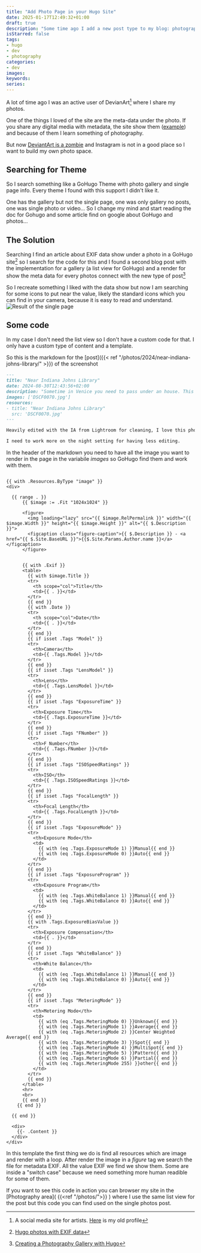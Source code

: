 ```yaml
---
title: "Add Photo Page in your Hugo Site"
date: 2025-01-17T12:49:32+01:00
draft: true
description: "Some time ago I add a new post type to my blog: photography"
isStarred: false
tags:
- hugo
- dev
- photography
categories:
- dev
images:
keywords:
series:
---
```


A lot of time ago I was an active user of DevianArt[^1] where I share my photos.
[^1]: A social media site for artists.  [Here](https://fundor333.deviantart.com) is my old profile

One of the things I loved of the site are the meta-data under the photo. 
If you share any digital media with metadata, the site show them ([example](https://www.deviantart.com/fundor333/art/Venice-light-1071838909)) and because of them I learn something of photography.

But now [DeviantArt is a zombie](https://micro.fundor333.com/2025/01/15/do-we-need-all-this/) and Instagram is not in a good place so I want to build my own photo space.

## Searching for Theme

So I search something like a GoHugo Theme with photo gallery and single page info. 
Every theme I found with this support I didn't like it.

One has the gallery but not the single page, one was only gallery no posts, one was single photo or video... So I change my mind and start reading the doc for Gohugo and some article find on google about GoHugo and photos...

## The Solution

Searching I find an article about EXIF data show under a photo in a GoHugo site[^2] so I search for the code for this and I found a second blog post with the implementation for a gallery (a list view for GoHugo) and a render for show the meta data for every photos connect with the new type of post[^3]

[^2]: [Hugo photos with EXIF data](https://shom.dev/posts/20220128_hugo-photos-with-exif-data/)
[^3]: [Creating a Photography Gallery with Hugo](https://billglover.me/2023/11/07/creating-a-photography-gallery-with-hugo/)

So I recreate something I liked with the data show but now I am searching for some icons to put near the value, likely the standard icons which you can find in your camera, because it is easy to read and understand.
![Result of the single page](result.png)


## Some code

In my case I don't need the list view so I don't have a custom code for that. I only have a custom type of content and a template.

So this is the markdown for the [post]({{< ref "/photos/2024/near-indiana-johns-library/" >}}) of the screenshot

``` markdown
---
title: "Near Indiana Johns Library"
date: 2024-08-30T12:43:56+02:00
description: "Sometime in Venice you need to pass under an house. This is one of them"
images: ['DSCF0070.jpg']
resources:
- title: "Near Indiana Johns Library"
  src: 'DSCF0070.jpg'
---

Heavily edited with the IA from Lightroom for cleaning, I love this photo but if you print in big format can have problems...

I need to work more on the night setting for having less editing.

```

In the header of the markdown you need to have all the image you want to render in the page in the variabile _images_ so GoHugo find them and work with them.

``` go-html-template

{{ with .Resources.ByType "image" }}
<div>

  {{ range . }}
      {{ $image := .Fit "1024x1024" }}

      <figure>
        <img loading="lazy" src="{{ $image.RelPermalink }}" width="{{ $image.Width }}" height="{{ $image.Height }}" alt="{{ $.Description }}">
        <figcaption class="figure-caption">{{ $.Description }} - <a href="{{ $.Site.BaseURL }}">{{$.Site.Params.Author.name }}</a></figcaption>
      </figure>


      {{ with .Exif }}
      <table>
        {{ with $image.Title }}
        <tr>
          <th scope="col">Title</th>
          <td>{{ . }}</td>
        </tr>
        {{ end }}
        {{ with .Date }}
        <tr>
          <th scope="col">Date</th>
          <td>{{ . }}</td>
        </tr>
        {{ end }}
        {{ if isset .Tags "Model" }}
        <tr>
          <th>Camera</th>
          <td>{{ .Tags.Model }}</td>
        </tr>
        {{ end }}
        {{ if isset .Tags "LensModel" }}
        <tr>
          <th>Lens</th>
          <td>{{ .Tags.LensModel }}</td>
        </tr>
        {{ end }}
        {{ if isset .Tags "ExposureTime" }}
        <tr>
          <th>Exposure Time</th>
          <td>{{ .Tags.ExposureTime }}</td>
        </tr>
        {{ end }}
        {{ if isset .Tags "FNumber" }}
        <tr>
          <th>F Number</th>
          <td>{{ .Tags.FNumber }}</td>
        </tr>
        {{ end }}
        {{ if isset .Tags "ISOSpeedRatings" }}
        <tr>
          <th>ISO</th>
          <td>{{ .Tags.ISOSpeedRatings }}</td>
        </tr>
        {{ end }}
        {{ if isset .Tags "FocalLength" }}
        <tr>
          <th>Focal Length</th>
          <td>{{ .Tags.FocalLength }}</td>
        </tr>
        {{ end }}
        {{ if isset .Tags "ExposureMode" }}
        <tr>
          <th>Exposure Mode</th>
          <td>
            {{ with (eq .Tags.ExposureMode 1) }}Manual{{ end }}
            {{ with (eq .Tags.ExposureMode 0) }}Auto{{ end }}
          </td>
        </tr>
        {{ end }}
        {{ if isset .Tags "ExposureProgram" }}
        <tr>
          <th>Exposure Program</th>
          <td>
            {{ with (eq .Tags.WhiteBalance 1) }}Manual{{ end }}
            {{ with (eq .Tags.WhiteBalance 0) }}Auto{{ end }}
          </td>
        </tr>
        {{ end }}
        {{ with .Tags.ExposureBiasValue }}
        <tr>
          <th>Exposure Compensation</th>
          <td>{{ . }}</td>
        </tr>
        {{ end }}
        {{ if isset .Tags "WhiteBalance" }}
        <tr>
          <th>White Balance</th>
          <td>
            {{ with (eq .Tags.WhiteBalance 1) }}Manual{{ end }}
            {{ with (eq .Tags.WhiteBalance 0) }}Auto{{ end }}
          </td>
        </tr>
        {{ end }}
        {{ if isset .Tags "MeteringMode" }}
        <tr>
          <th>Metering Mode</th>
          <td>
            {{ with (eq .Tags.MeteringMode 0) }}Unknown{{ end }}
            {{ with (eq .Tags.MeteringMode 1) }}Average{{ end }}
            {{ with (eq .Tags.MeteringMode 2) }}Center Weighted Average{{ end }}
            {{ with (eq .Tags.MeteringMode 3) }}Spot{{ end }}
            {{ with (eq .Tags.MeteringMode 4) }}MultiSpot{{ end }}
            {{ with (eq .Tags.MeteringMode 5) }}Pattern{{ end }}
            {{ with (eq .Tags.MeteringMode 6) }}Partial{{ end }}
            {{ with (eq .Tags.MeteringMode 255) }}other{{ end }}
          </td>
        </tr>
        {{ end }}
      </table>
      <hr>
      <br>
      {{ end }}
    {{ end }}

  {{ end }}

  <div>
    {{- .Content }}
  </div>
</div>
```
In this template the first thing we do is find all resources which are image and render with a loop. 
After render the image in a _figure_ tag we search the file for metadata EXIF.
All the value EXIF we find we show them. Some are inside a "switch case" because we need something more human readible for some of them.

If you want to see this code in action you can browser my site in the [Photography area]( {{<ref "/photos/">}} ) where I use the same list view for the post but this code you can find used on the single photos post.
